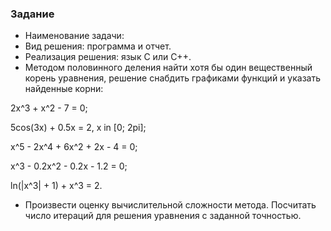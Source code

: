 ### Задание

* Наименование задачи:
* Вид решения: программа и отчет.
* Реализация решения: язык C или C++.
* Методом половинного деления найти хотя бы один вещественный корень уравнения, решение снабдить графиками функций и указать найденные корни:

2x^3 + x^2 - 7 = 0;

5cos(3x) + 0.5x = 2, x in [0; 2pi];

x^5 - 2x^4 + 6x^2 + 2x - 4 = 0;

x^3 - 0.2x^2 - 0.2x - 1.2 = 0;

ln(|x^3| + 1) + x^3 = 2.

* Произвести оценку вычислительной сложности метода. Посчитать число итераций для решения уравнения с заданной точностью.

